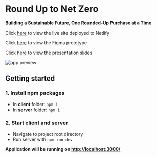# Round Up to Net Zero

**Building a Sustainable Future, One Rounded-Up Purchase at a Time**

Click [here](https://master--tranquil-chimera-dec5a0.netlify.app) to view the live site deployed to Netlify

Click [here](https://www.figma.com/proto/0RjM1GiPZ0zNG4QvFowbPQ/Round-Up-To-Net-Zero-(prototype)---Kimberly-D.?type=design&node-id=17-186&t=QxbcOKGL35xFT1y3-1&scaling=min-zoom&page-id=0%3A1&starting-point-node-id=17%3A186) to view the Figma prototype

Click [here](https://www.dropbox.com/scl/fi/ahjwhf58b6czipxrld2wn/Kimberly-D_IEUK23_Technology-Presentation.pdf?rlkey=py7k9wgwfc3u3mz30jdna9dhb&dl=0) to view the presentation slides

![app preview](<https://github.com/kimberly-0/round-up-to-net-zero/blob/master/app-preview.png>)

## Getting started

### 1. Install npm packages

- In **client** folder: `npm i`
- In **server** folder: `npm i`

### 2. Start client and server

- Navigate to project root directory
- Run server with `npm run dev`

**Application will be running on <http://localhost:3000/>**

